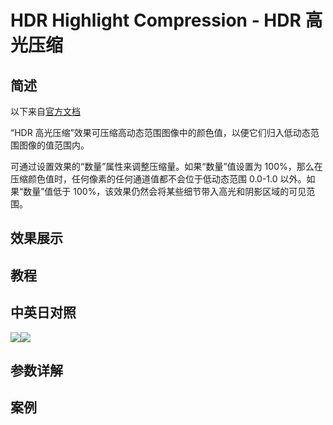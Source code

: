 # HDR Highlight Compression - HDR 高光压缩

## 简述

以下来自[官方文档](https://helpx.adobe.com/cn/after-effects/using/utility-effects.html)

“HDR 高光压缩”效果可压缩高动态范围图像中的颜色值，以便它们归入低动态范围图像的值范围内。

可通过设置效果的“数量”属性来调整压缩量。如果“数量”值设置为 100%，那么在压缩颜色值时，任何像素的任何通道值都不会位于低动态范围 0.0-1.0
以外。如果“数量”值低于 100%，该效果仍然会将某些细节带入高光和阴影区域的可见范围。

## 效果展示

## 教程

## 中英日对照

![](https://mir.yuelili.com/wp-content/uploads/user/AE/effects/AE-Effects-Utility-HDR_Highlight_Compression.png)![](https://mir.yuelili.com/wp-content/uploads/user/AE/effects/AE-Effects-Utility-HDR_Highlight_Compression_cn.png)

## 参数详解

## 案例
